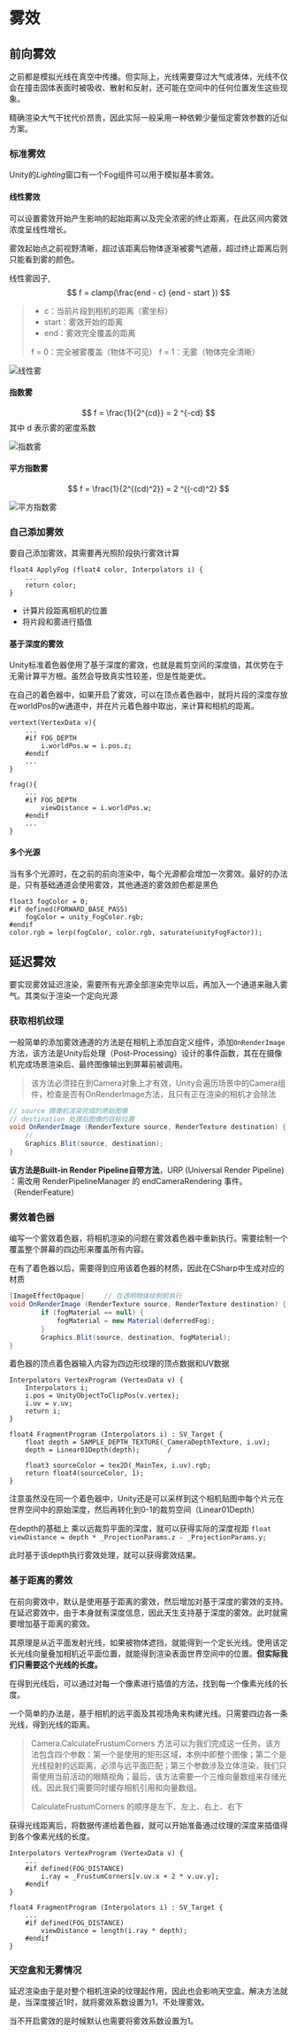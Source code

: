 # 雾效
## 前向雾效

之前都是模拟光线在真空中传播。但实际上，光线需要穿过大气或液体，光线不仅会在撞击固体表面时被吸收、散射和反射，还可能在空间中的任何位置发生这些现象。

精确渲染大气干扰代价昂贵，因此实际一般采用一种依赖少量恒定雾效参数的近似方案。

### 标准雾效

Unity的*Lighting*窗口有一个Fog组件可以用于模拟基本雾效。

#### 线性雾效

可以设置雾效开始产生影响的起始距离以及完全浓密的终止距离，在此区间内雾效浓度呈线性增长。

雾效起始点之前视野清晰，超过该距离后物体逐渐被雾气遮蔽，超过终止距离后则只能看到雾的颜色。

线性雾因子,
$$
    f = clamp(\frac{end - c} {end - start })
$$
> + c：当前片段到相机的距离（雾坐标）
> + start：雾效开始的距离
> + end：雾效完全覆盖的距离
>
> f = 0：完全被雾覆盖（物体不可见） f = 1：无雾（物体完全清晰）

![线性雾](<chap14 Fog/image-2.png>)


#### 指数雾

$$
f = \frac{1}{2^{cd}} = 2 ^{-cd}
$$
其中 d 表示雾的密度系数

![指数雾](<chap14 Fog/image-1.png>)

#### 平方指数雾
$$
f = \frac{1}{2^{(cd)^2}} = 2 ^{(-cd)^2}
$$

![平方指数雾](<chap14 Fog/image.png>)

### 自己添加雾效

要自己添加雾效，其需要再光照阶段执行雾效计算
```hlsl
float4 ApplyFog (float4 color, Interpolators i) {
	...
	return color;
}
```

+ 计算片段距离相机的位置 
+ 将片段和雾进行插值

#### 基于深度的雾效

Unity标准着色器使用了基于深度的雾效，也就是裁剪空间的深度值，其优势在于无需计算平方根。虽然会导致真实性较差，但是性能更优。

在自己的着色器中，如果开启了雾效，可以在顶点着色器中，就将片段的深度存放在worldPos的w通道中，并在片元着色器中取出，来计算和相机的距离。

```hlsl
vertext(VertexData v){
    ...
    #if FOG_DEPTH
		i.worldPos.w = i.pos.z;
	#endif
    ...
}

frag(){
    ...
    #if FOG_DEPTH
		viewDistance = i.worldPos.w;
	#endif
    ...
}
```
#### 多个光源
当有多个光源时，在之前的前向渲染中，每个光源都会增加一次雾效。最好的办法是，只有基础通道会使用雾效，其他通道的雾效颜色都是黑色

```hlsl
float3 fogColor = 0;
#if defined(FORWARD_BASE_PASS)
	fogColor = unity_FogColor.rgb;
#endif
color.rgb = lerp(fogColor, color.rgb, saturate(unityFogFactor));
```

## 延迟雾效

要实现雾效延迟渲染，需要所有光源全部渲染完毕以后，再加入一个通道来融入雾气。其类似于渲染一个定向光源

### 获取相机纹理

一般简单的添加雾效通道的方法是在相机上添加自定义组件，添加`OnRenderImage`方法，该方法是Unity后处理（Post-Processing）​​ 设计的事件函数，其在在摄像机完成场景渲染后、最终图像输出到屏幕前被调用。

> 该方法必须挂在到Camera对象上才有效，Unity会遍历场景中的Camera组件，检查是否有OnRenderImage方法，且只有正在渲染的相机才会除法

```cs
// source 摄像机渲染完成的原始图像
// destination 处理后图像的目标位置
void OnRenderImage (RenderTexture source, RenderTexture destination) {
    // 
    Graphics.Blit(source, destination);
}
```

**该方法是Built-in Render Pipeline​自带方法**，URP (Universal Render Pipeline)​​：需改用 RenderPipelineManager 的 endCameraRendering 事件。（RenderFeature）


### 雾效着色器

编写一个雾效着色器，将相机渲染的问题在雾效着色器中重新执行。需要绘制一个覆盖整个屏幕的四边形来覆盖所有内容。

在有了着色器以后，需要得到应用该着色器的材质，因此在CSharp中生成对应的材质

```cs
[ImageEffectOpaque]     // 在透明物体绘制前执行
void OnRenderImage (RenderTexture source, RenderTexture destination) {
		if (fogMaterial == null) {
			fogMaterial = new Material(deferredFog);
		}
		Graphics.Blit(source, destination, fogMaterial);
}
```

着色器的顶点着色器输入内容为四边形纹理的顶点数据和UV数据

```hlsl
Interpolators VertexProgram (VertexData v) {
    Interpolators i;
    i.pos = UnityObjectToClipPos(v.vertex);
    i.uv = v.uv;
    return i;
}

float4 FragmentProgram (Interpolators i) : SV_Target {
    float depth = SAMPLE_DEPTH_TEXTURE(_CameraDepthTexture, i.uv);
    depth = Linear01Depth(depth);       /

    float3 sourceColor = tex2D(_MainTex, i.uv).rgb;
    return float4(sourceColor, 1);
}
```
注意虽然没在同一个着色器中，Unity还是可以采样到这个相机贴图中每个片元在世界空间中的原始深度，然后再转化到0-1的裁剪空间（Linear01Depth）

在depth的基础上 乘以远裁剪平面的深度，就可以获得实际的深度视距
```float viewDistance = depth * _ProjectionParams.z - _ProjectionParams.y;```

此时基于该depth执行雾效处理，就可以获得雾效结果。


### 基于距离的雾效

在前向雾效中，默认是使用基于距离的雾效，然后增加对基于深度的雾效的支持。在延迟雾效中，由于本身就有深度信息，因此天生支持基于深度的雾效。此时就需要增加基于距离的雾效。

其原理是从近平面发射光线，如果被物体遮挡，就能得到一个定长光线。使用该定长光线向量叠加相机近平面位置，就能得到渲染表面世界空间中的位置。**但实际我们只需要这个光线的长度。**

在得到光线后，可以通过对每一个像素进行插值的方法，找到每一个像素光线的长度。

一个简单的办法是，基于相机的远平面及其视场角来构建光线。只需要四边各一条光线，得到光线的距离。

>  Camera.CalculateFrustumCorners 方法可以为我们完成这一任务。该方法包含四个参数：第一个是使用的矩形区域，本例中即整个图像；第二个是光线投射的远距离，必须与远平面匹配；第三个参数涉及立体渲染，我们只需使用当前活动的眼睛视角；最后，该方法需要一个三维向量数组来存储光线。因此我们需要同时缓存相机引用和向量数组。
>
>  CalculateFrustumCorners 的顺序是左下、左上、右上、右下

获得光线距离后，将数据传递给着色器，就可以开始准备通过纹理的深度来插值得到各个像素光线的长度。

```hlsl
Interpolators VertexProgram (VertexData v) {
    ...
    #if defined(FOG_DISTANCE)
        i.ray = _FrustumCorners[v.uv.x + 2 * v.uv.y];
    #endif
}

float4 FragmentProgram (Interpolators i) : SV_Target {
    ...
    #if defined(FOG_DISTANCE)
    	viewDistance = length(i.ray * depth);
    #endif
}
```

### 天空盒和无雾情况

延迟渲染由于是对整个相机渲染的纹理起作用，因此也会影响天空盒。解决方法就是，当深度接近1时，就将雾效系数设置为1，不处理雾效。

当不开启雾效的是时候默认也需要将雾效系数设置为1。